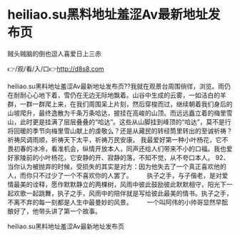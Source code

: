 # heiliao.su黑料地址羞涩Av最新地址发布页
贼头贼脑的倒也逗人喜爱日上三赤

👉/观/看/入/口👉http://d8s8.com

heiliao.su黑料地址羞涩Av最新地址发布页??我就在观景台周围徜徉，浏览。雨仍在耐耐心心地下着，雪仍在无边无际地飘着。山谷中生成的云雾，一如洁白的羊群，一群一群爬上来，在我们周围呆上片刻，然后穿梭而过，继续朝着我们身后的山坡爬升，最终逸散为千条万条哈达，披挂在高峻的山顶。而远远矗立着的梅里雪山，此时更是挂满了层层叠叠的“哈达”。这些从山脚挂到峰顶的“哈达”，莫不是行将回暖的季节向梅里雪山献上的虔敬么？还是从藏民的转经筒里转出的至诚祈祷？祈祷风调雨顺，祈祷天下太平，祈祷万民安康。
我最爱好第一种小叶杨花，它不畏初春的冰冷，看准机会，纵情开放本人，同声还给人们带来不小的口福。我也爱好家陵前的小叶杨花，它安静的开、寂静的落，不知不觉，从不夸口本人。
	92、当你认为被抛弃的时候，受损失的其实是对方：因为他失去了一个真正喜欢他的人，而你只不过少了一个不喜欢你的人罢了。
　　执子之手，与子偕老，是对爱情最美的诠释，愿作默默静立的两棵树，风雨中彼此鼓励彼此默默相守，阳光下一起欢歌一起跳舞，执子之手，风雨中的陪伴就是写给彼此最美的情书。执子之手，不离不弃的每一刻都是人生中最曼妙的风景。
　　一个叫阿伟的小帅哥显然早酝酿好了，他带头讲了第一个故事。

heiliao.su黑料地址羞涩Av最新地址发布页
